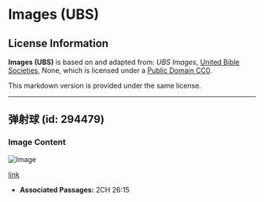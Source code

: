 # Images (UBS)

## License Information

**Images (UBS)** is based on and adapted from: _UBS Images_, [United Bible Societies](https://unitedbiblesocieties.org/), None, which is licensed under a [Public Domain CC0](https://creativecommons.org/public-domain/cc0/).

This markdown version is provided under the same license.



--------------------------------

## 弹射球 (id: 294479)

### Image Content

![Image](https://cdn.aquifer.bible/aquifer-content/resources/Media/WEB-0399_catapult_ball.jpg)

[link](https://cdn.aquifer.bible/aquifer-content/resources/Media/WEB-0399_catapult_ball.jpg)

* **Associated Passages:** 2CH 26:15

